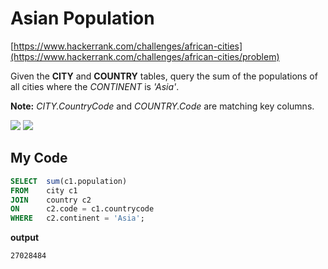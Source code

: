 # Asian Population

[https://www.hackerrank.com/challenges/african-cities](https://www.hackerrank.com/challenges/african-cities/problem)

Given the **CITY** and **COUNTRY** tables, query the sum of the populations of all cities where the *CONTINENT* is *'Asia'*.

**Note:** *CITY.CountryCode* and *COUNTRY.Code* are matching key columns.

  <img src="https://s3.amazonaws.com/hr-challenge-images/8137/1449729804-f21d187d0f-CITY.jpg"/>
  <img src="https://s3.amazonaws.com/hr-challenge-images/8342/1449769013-e54ce90480-Country.jpg"/>

<br>

## My Code

~~~sql
SELECT  sum(c1.population) 
FROM    city c1
JOIN    country c2
ON      c2.code = c1.countrycode
WHERE   c2.continent = 'Asia';
~~~

**output**

~~~
27028484
~~~

